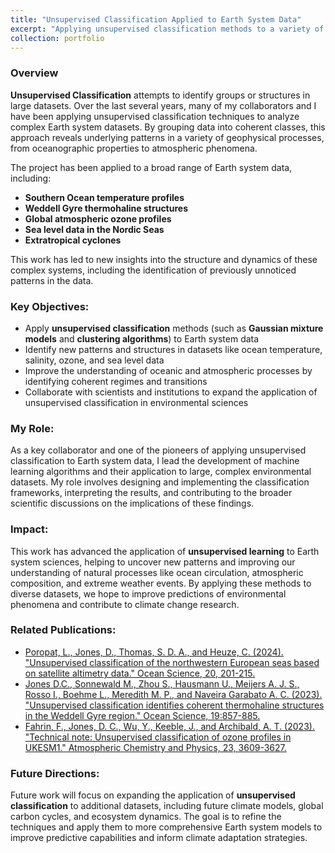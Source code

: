 ```yaml
---
title: "Unsupervised Classification Applied to Earth System Data"
excerpt: "Applying unsupervised classification methods to a variety of Earth system datasets, including Southern Ocean temperature profiles, Weddell Gyre thermohaline structures, ozone profiles, sea level data, and extratropical cyclones."
collection: portfolio
---
```


### Overview
**Unsupervised Classification** attempts to identify groups or structures in large datasets. Over the last several years, many of my collaborators and I have been applying unsupervised classification techniques to analyze complex Earth system datasets. By grouping data into coherent classes, this approach reveals underlying patterns in a variety of geophysical processes, from oceanographic properties to atmospheric phenomena.

The project has been applied to a broad range of Earth system data, including:
- **Southern Ocean temperature profiles**
- **Weddell Gyre thermohaline structures**
- **Global atmospheric ozone profiles**
- **Sea level data in the Nordic Seas**
- **Extratropical cyclones**

This work has led to new insights into the structure and dynamics of these complex systems, including the identification of previously unnoticed patterns in the data.

### Key Objectives:
- Apply **unsupervised classification** methods (such as **Gaussian mixture models** and **clustering algorithms**) to Earth system data
- Identify new patterns and structures in datasets like ocean temperature, salinity, ozone, and sea level data
- Improve the understanding of oceanic and atmospheric processes by identifying coherent regimes and transitions
- Collaborate with scientists and institutions to expand the application of unsupervised classification in environmental sciences

### My Role:
As a key collaborator and one of the pioneers of applying unsupervised classification to Earth system data, I lead the development of machine learning algorithms and their application to large, complex environmental datasets. My role involves designing and implementing the classification frameworks, interpreting the results, and contributing to the broader scientific discussions on the implications of these findings.

### Impact:
This work has advanced the application of **unsupervised learning** to Earth system sciences, helping to uncover new patterns and improving our understanding of natural processes like ocean circulation, atmospheric composition, and extreme weather events. By applying these methods to diverse datasets, we hope to improve predictions of environmental phenomena and contribute to climate change research.

### Related Publications:
- [Poropat, L., Jones, D., Thomas, S. D. A., and Heuze, C. (2024). "Unsupervised classification of the northwestern European seas based on satellite altimetry data." Ocean Science, 20, 201-215.](https://doi.org/10.5194/os-20-201-2024)
- [Jones D.C., Sonnewald M., Zhou S., Hausmann U., Meijers A. J. S., Rosso I., Boehme L., Meredith M. P., and Naveira Garabato A. C. (2023). "Unsupervised classification identifies coherent thermohaline structures in the Weddell Gyre region." Ocean Science, 19:857-885.](https://doi.org/10.5194/os-19-857-2023)
- [Fahrin, F., Jones, D. C., Wu, Y., Keeble, J., and Archibald, A. T. (2023). "Technical note: Unsupervised classification of ozone profiles in UKESM1." Atmospheric Chemistry and Physics, 23, 3609-3627.](https://doi.org/10.5194/acp-23-3609-2023)

### Future Directions:
Future work will focus on expanding the application of **unsupervised classification** to additional datasets, including future climate models, global carbon cycles, and ecosystem dynamics. The goal is to refine the techniques and apply them to more comprehensive Earth system models to improve predictive capabilities and inform climate adaptation strategies.

